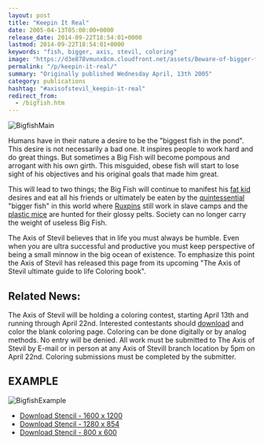 ```yaml
---
layout: post
title: "Keepin It Real"
date: 2005-04-13T05:00:00+0000
release_date: 2014-09-22T18:54:01+0000
lastmod: 2014-09-22T18:54:01+0000
keywords: "fish, bigger, axis, stevil, coloring"
image: "https://d3e878vmunx8cm.cloudfront.net/assets/Beware-of-bigger-fish-800.jpg"
permalink: "/p/keepin-it-real/"
summary: "Originally published Wednesday April, 13th 2005"
category: publications
hashtag: "#axisofstevil_keepin-it-real"
redirect_from:
  - /bigfish.htm
---
```


[id_1]: https://d3e878vmunx8cm.cloudfront.net/assets/Beware-of-bigger-fish-800.jpg "BigfishMain"[id_5]: https://d3e878vmunx8cm.cloudfront.net/assets/color-in-highres.jpg "BigfishExample"
![BigfishMain][id_1]

Humans have in their nature a desire to be the "biggest fish in the pond". This desire is not necessarily a bad one. It inspires people to work hard and do great things. But sometimes a Big Fish will become pompous and arrogant with his own girth. This misguided, obese fish will start to lose sight of his objectives and his original goals that made him great.

This will lead to two things; the Big Fish will continue to manifest his [fat kid](/p/fatkid "fat kid") desires and eat all his friends or ultimately be eaten by the [quintessential](/p/quintessential "quintessential") "bigger fish" in this world where [Ruxpins](/p/ruxpins-plight "Ruxpins") still work in slave camps and the [plastic mice](/p/mating-habits-of-plastic-animals "plastic mice") are hunted for their glossy pelts. Society can no longer carry the weight of useless Big Fish.

The Axis of Stevil believes that in life you must always be humble. Even when you are ultra successful and productive you must keep perspective of being a small minnow in the big ocean of existence. To emphasize this point the Axis of Stevil has released this page from its upcoming "The Axis of Stevil ultimate guide to life Coloring book".

## Related News: ##

The Axis of Stevil will be holding a coloring contest, starting April 13th and running through April 22nd. Interested contestants should [download](https://d3e878vmunx8cm.cloudfront.net/assets/Beware-of-bigger-fish-1600.jpg "download") and color the blank coloring page. Coloring can be done digitally or by analog methods. No entry will be denied. All work must be submitted to The Axis of Stevil by E-mail or in person at any Axis of Stevill branch location by 5pm on April 22nd. Coloring submissions must be completed by the submitter.

## EXAMPLE ##

![BigfishExample][id_5]

- [Download Stencil - 1600 x 1200](https://d3e878vmunx8cm.cloudfront.net/assets/Beware-of-bigger-fish-1600.jpg)
- [Download Stencil - 1280 x 854](https://d3e878vmunx8cm.cloudfront.net/assets/Beware-of-bigger-fish-1280.jpg)
- [Download Stencil - 800 x 600](https://d3e878vmunx8cm.cloudfront.net/assets/Beware-of-bigger-fish-800.jpg)
